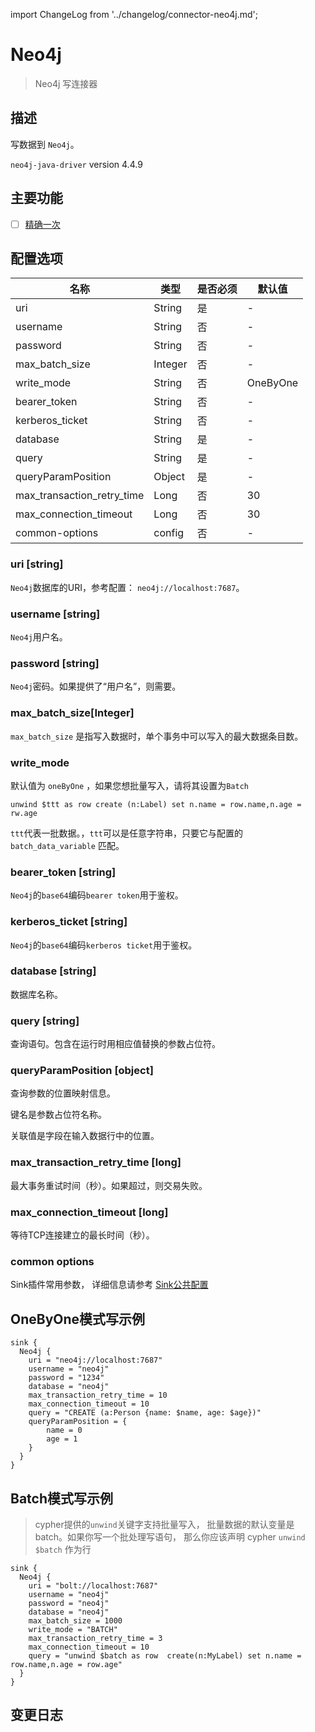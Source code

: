 import ChangeLog from '../changelog/connector-neo4j.md';

# Neo4j

> Neo4j 写连接器

## 描述

写数据到 `Neo4j`。

`neo4j-java-driver` version 4.4.9

## 主要功能

- [ ] [精确一次](../../concept/connector-v2-features.md)

## 配置选项

| 名称                         | 类型      | 是否必须 | 默认值      |
|----------------------------|---------|------|----------|
| uri                        | String  | 是    | -        |
| username                   | String  | 否    | -        |
| password                   | String  | 否   | -        |
| max_batch_size             | Integer | 否   | -        |
| write_mode                 | String  | 否   | OneByOne |
| bearer_token               | String  | 否   | -        |
| kerberos_ticket            | String  | 否   | -        |
| database                   | String  | 是    | -        |
| query                      | String  | 是    | -        |
| queryParamPosition         | Object  | 是    | -        |
| max_transaction_retry_time | Long    | 否   | 30       |
| max_connection_timeout     | Long    | 否   | 30       |
| common-options             | config  | 否   | -        |

### uri [string]

`Neo4j`数据库的URI，参考配置： `neo4j://localhost:7687`。

### username [string]

`Neo4j`用户名。

### password [string]

`Neo4j`密码。如果提供了“用户名”，则需要。

### max_batch_size[Integer]

`max_batch_size` 是指写入数据时，单个事务中可以写入的最大数据条目数。

### write_mode

默认值为 `oneByOne` ，如果您想批量写入，请将其设置为`Batch`

```cypher
unwind $ttt as row create (n:Label) set n.name = row.name,n.age = rw.age
```

`ttt`代表一批数据。，`ttt`可以是任意字符串，只要它与配置的`batch_data_variable` 匹配。

### bearer_token [string]

`Neo4j`的`base64`编码`bearer token`用于鉴权。

### kerberos_ticket [string]

`Neo4j`的`base64`编码`kerberos ticket`用于鉴权。

### database [string]

数据库名称。

### query [string]

查询语句。包含在运行时用相应值替换的参数占位符。

### queryParamPosition [object]

查询参数的位置映射信息。

键名是参数占位符名称。

关联值是字段在输入数据行中的位置。

### max_transaction_retry_time [long]

最大事务重试时间（秒）。如果超过，则交易失败。

### max_connection_timeout [long]

等待TCP连接建立的最长时间（秒）。

### common options

Sink插件常用参数， 详细信息请参考 [Sink公共配置](../sink-common-options.md)

## OneByOne模式写示例

```
sink {
  Neo4j {
    uri = "neo4j://localhost:7687"
    username = "neo4j"
    password = "1234"
    database = "neo4j"
    max_transaction_retry_time = 10
    max_connection_timeout = 10
    query = "CREATE (a:Person {name: $name, age: $age})"
    queryParamPosition = {
        name = 0
        age = 1
    }
  }
}
```

## Batch模式写示例
> cypher提供的`unwind`关键字支持批量写入，
> 批量数据的默认变量是batch。如果你写一个批处理写语句， 
> 那么你应该声明 cypher `unwind $batch` 作为行
```
sink {
  Neo4j {
    uri = "bolt://localhost:7687"
    username = "neo4j"
    password = "neo4j"
    database = "neo4j"
    max_batch_size = 1000
    write_mode = "BATCH"
    max_transaction_retry_time = 3
    max_connection_timeout = 10
    query = "unwind $batch as row  create(n:MyLabel) set n.name = row.name,n.age = row.age"
  }
}
```

## 变更日志

<ChangeLog />
